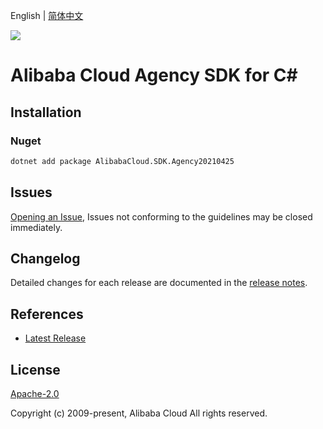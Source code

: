 English | [简体中文](README-CN.md)

![](https://aliyunsdk-pages.alicdn.com/icons/AlibabaCloud.svg)

# Alibaba Cloud Agency SDK for C#

## Installation

### Nuget

```bash
dotnet add package AlibabaCloud.SDK.Agency20210425
```

## Issues

[Opening an Issue](https://github.com/aliyun/alibabacloud-csharp-sdk/issues/new), Issues not conforming to the guidelines may be closed immediately.

## Changelog

Detailed changes for each release are documented in the [release notes](./ChangeLog.md).

## References

* [Latest Release](https://github.com/aliyun/alibabacloud-csharp-sdk/)

## License

[Apache-2.0](http://www.apache.org/licenses/LICENSE-2.0)

Copyright (c) 2009-present, Alibaba Cloud All rights reserved.
